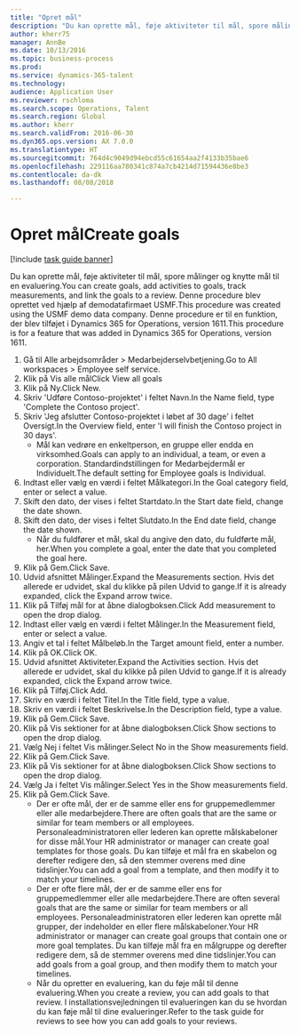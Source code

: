 ```yaml
--- 
title: "Opret mål"
description: "Du kan oprette mål, føje aktiviteter til mål, spore målinger og knytte mål til en evaluering."
author: kherr75
manager: AnnBe
ms.date: 10/13/2016
ms.topic: business-process
ms.prod: 
ms.service: dynamics-365-talent
ms.technology: 
audience: Application User
ms.reviewer: rschloma
ms.search.scope: Operations, Talent
ms.search.region: Global
ms.author: kherr
ms.search.validFrom: 2016-06-30
ms.dyn365.ops.version: AX 7.0.0
ms.translationtype: HT
ms.sourcegitcommit: 764d4c9049d94ebcd55c61654aa2f4133b35bae6
ms.openlocfilehash: 229116aa780341c874a7cb4214d71594436e8be3
ms.contentlocale: da-dk
ms.lasthandoff: 08/08/2018

---
```

# <a name="create-goals"></a><span data-ttu-id="c083f-103">Opret mål</span><span class="sxs-lookup"><span data-stu-id="c083f-103">Create goals</span></span>

[!include [task guide banner](../../includes/task-guide-banner.md)]

<span data-ttu-id="c083f-104">Du kan oprette mål, føje aktiviteter til mål, spore målinger og knytte mål til en evaluering.</span><span class="sxs-lookup"><span data-stu-id="c083f-104">You can create goals, add activities to goals, track measurements, and link the goals to a review.</span></span> <span data-ttu-id="c083f-105">Denne procedure blev oprettet ved hjælp af demodatafirmaet USMF.</span><span class="sxs-lookup"><span data-stu-id="c083f-105">This procedure was created using the USMF demo data company.</span></span> <span data-ttu-id="c083f-106">Denne procedure er til en funktion, der blev tilføjet i Dynamics 365 for Operations, version 1611.</span><span class="sxs-lookup"><span data-stu-id="c083f-106">This procedure is for a feature that was added in Dynamics 365 for Operations, version 1611.</span></span>

1. <span data-ttu-id="c083f-107">Gå til Alle arbejdsområder > Medarbejderselvbetjening.</span><span class="sxs-lookup"><span data-stu-id="c083f-107">Go to All workspaces > Employee self service.</span></span>
2. <span data-ttu-id="c083f-108">Klik på Vis alle mål</span><span class="sxs-lookup"><span data-stu-id="c083f-108">Click View all goals</span></span>
3. <span data-ttu-id="c083f-109">Klik på Ny.</span><span class="sxs-lookup"><span data-stu-id="c083f-109">Click New.</span></span>
4. <span data-ttu-id="c083f-110">Skriv 'Udføre Contoso-projektet' i feltet Navn.</span><span class="sxs-lookup"><span data-stu-id="c083f-110">In the Name field, type 'Complete the Contoso project'.</span></span>
5. <span data-ttu-id="c083f-111">Skriv 'Jeg afslutter Contoso-projektet i løbet af 30 dage' i feltet Oversigt.</span><span class="sxs-lookup"><span data-stu-id="c083f-111">In the Overview field, enter 'I will finish the Contoso project in 30 days'.</span></span>
    * <span data-ttu-id="c083f-112">Mål kan vedrøre en enkeltperson, en gruppe eller endda en virksomhed.</span><span class="sxs-lookup"><span data-stu-id="c083f-112">Goals can apply to an individual, a team, or even a corporation.</span></span> <span data-ttu-id="c083f-113">Standardindstillingen for Medarbejdermål er Individuelt.</span><span class="sxs-lookup"><span data-stu-id="c083f-113">The default setting for Employee goals is Individual.</span></span>  
6. <span data-ttu-id="c083f-114">Indtast eller vælg en værdi i feltet Målkategori.</span><span class="sxs-lookup"><span data-stu-id="c083f-114">In the Goal category field, enter or select a value.</span></span>
7. <span data-ttu-id="c083f-115">Skift den dato, der vises i feltet Startdato.</span><span class="sxs-lookup"><span data-stu-id="c083f-115">In the Start date field, change the date shown.</span></span>
8. <span data-ttu-id="c083f-116">Skift den dato, der vises i feltet Slutdato.</span><span class="sxs-lookup"><span data-stu-id="c083f-116">In the End date field, change the date shown.</span></span>
    * <span data-ttu-id="c083f-117">Når du fuldfører et mål, skal du angive den dato, du fuldførte mål, her.</span><span class="sxs-lookup"><span data-stu-id="c083f-117">When you complete a goal, enter the date that you completed the goal here.</span></span>  
9. <span data-ttu-id="c083f-118">Klik på Gem.</span><span class="sxs-lookup"><span data-stu-id="c083f-118">Click Save.</span></span>
10. <span data-ttu-id="c083f-119">Udvid afsnittet Målinger.</span><span class="sxs-lookup"><span data-stu-id="c083f-119">Expand the Measurements section.</span></span> <span data-ttu-id="c083f-120">Hvis det allerede er udvidet, skal du klikke på pilen Udvid to gange.</span><span class="sxs-lookup"><span data-stu-id="c083f-120">If it is already expanded, click the Expand arrow twice.</span></span>
11. <span data-ttu-id="c083f-121">Klik på Tilføj mål for at åbne dialogboksen.</span><span class="sxs-lookup"><span data-stu-id="c083f-121">Click Add measurement to open the drop dialog.</span></span>
12. <span data-ttu-id="c083f-122">Indtast eller vælg en værdi i feltet Målinger.</span><span class="sxs-lookup"><span data-stu-id="c083f-122">In the Measurement field, enter or select a value.</span></span>
13. <span data-ttu-id="c083f-123">Angiv et tal i feltet Målbeløb.</span><span class="sxs-lookup"><span data-stu-id="c083f-123">In the Target amount field, enter a number.</span></span>
14. <span data-ttu-id="c083f-124">Klik på OK.</span><span class="sxs-lookup"><span data-stu-id="c083f-124">Click OK.</span></span>
15. <span data-ttu-id="c083f-125">Udvid afsnittet Aktiviteter.</span><span class="sxs-lookup"><span data-stu-id="c083f-125">Expand the Activities section.</span></span> <span data-ttu-id="c083f-126">Hvis det allerede er udvidet, skal du klikke på pilen Udvid to gange.</span><span class="sxs-lookup"><span data-stu-id="c083f-126">If it is already expanded, click the Expand arrow twice.</span></span>
16. <span data-ttu-id="c083f-127">Klik på Tilføj.</span><span class="sxs-lookup"><span data-stu-id="c083f-127">Click Add.</span></span>
17. <span data-ttu-id="c083f-128">Skriv en værdi i feltet Titel.</span><span class="sxs-lookup"><span data-stu-id="c083f-128">In the Title field, type a value.</span></span>
18. <span data-ttu-id="c083f-129">Skriv en værdi i feltet Beskrivelse.</span><span class="sxs-lookup"><span data-stu-id="c083f-129">In the Description field, type a value.</span></span>
19. <span data-ttu-id="c083f-130">Klik på Gem.</span><span class="sxs-lookup"><span data-stu-id="c083f-130">Click Save.</span></span>
20. <span data-ttu-id="c083f-131">Klik på Vis sektioner for at åbne dialogboksen.</span><span class="sxs-lookup"><span data-stu-id="c083f-131">Click Show sections to open the drop dialog.</span></span>
21. <span data-ttu-id="c083f-132">Vælg Nej i feltet Vis målinger.</span><span class="sxs-lookup"><span data-stu-id="c083f-132">Select No in the Show measurements field.</span></span>
22. <span data-ttu-id="c083f-133">Klik på Gem.</span><span class="sxs-lookup"><span data-stu-id="c083f-133">Click Save.</span></span>
23. <span data-ttu-id="c083f-134">Klik på Vis sektioner for at åbne dialogboksen.</span><span class="sxs-lookup"><span data-stu-id="c083f-134">Click Show sections to open the drop dialog.</span></span>
24. <span data-ttu-id="c083f-135">Vælg Ja i feltet Vis målinger.</span><span class="sxs-lookup"><span data-stu-id="c083f-135">Select Yes in the Show measurements field.</span></span>
25. <span data-ttu-id="c083f-136">Klik på Gem.</span><span class="sxs-lookup"><span data-stu-id="c083f-136">Click Save.</span></span>
    * <span data-ttu-id="c083f-137">Der er ofte mål, der er de samme eller ens for gruppemedlemmer eller alle medarbejdere.</span><span class="sxs-lookup"><span data-stu-id="c083f-137">There are often goals that are the same or similar for team members or all employees.</span></span>     <span data-ttu-id="c083f-138">Personaleadministratoren eller lederen kan oprette målskabeloner for disse mål.</span><span class="sxs-lookup"><span data-stu-id="c083f-138">Your HR administrator or manager can create goal templates for those goals.</span></span> <span data-ttu-id="c083f-139">Du kan tilføje et mål fra en skabelon og derefter redigere den, så den stemmer overens med dine tidslinjer.</span><span class="sxs-lookup"><span data-stu-id="c083f-139">You can add a goal from a template, and then modify it to match your timelines.</span></span>  
    * <span data-ttu-id="c083f-140">Der er ofte flere mål, der er de samme eller ens for gruppemedlemmer eller alle medarbejdere.</span><span class="sxs-lookup"><span data-stu-id="c083f-140">There are often several goals that are the same or similar for team members or all employees.</span></span>     <span data-ttu-id="c083f-141">Personaleadministratoren eller lederen kan oprette mål grupper, der indeholder en eller flere målskabeloner.</span><span class="sxs-lookup"><span data-stu-id="c083f-141">Your HR administrator or manager can create goal groups that contain one or more goal templates.</span></span> <span data-ttu-id="c083f-142">Du kan tilføje mål fra en målgruppe og derefter redigere dem, så de stemmer overens med dine tidslinjer.</span><span class="sxs-lookup"><span data-stu-id="c083f-142">You can add goals from a goal group, and then modify them to match your timelines.</span></span>  
    * <span data-ttu-id="c083f-143">Når du opretter en evaluering, kan du føje mål til denne evaluering.</span><span class="sxs-lookup"><span data-stu-id="c083f-143">When you create a review, you can add goals to that review.</span></span> <span data-ttu-id="c083f-144">I installationsvejledningen til evalueringen kan du se hvordan du kan føje mål til dine evalueringer.</span><span class="sxs-lookup"><span data-stu-id="c083f-144">Refer to the task guide for reviews to see how you can add goals to your reviews.</span></span>  


